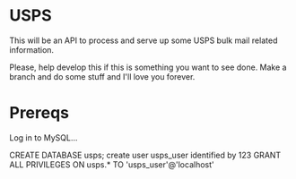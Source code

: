 # USPS
This will be an API to process and serve up some USPS bulk mail related information.

Please, help develop this if this is something you want to see done. Make a branch and do some stuff and I'll love you forever. 

# Prereqs

Log in to MySQL...

CREATE DATABASE usps;
create user usps_user identified by 123
GRANT ALL PRIVILEGES ON usps.* TO 'usps_user'@'localhost'

